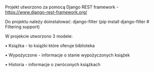 Projekt utworzono za pomocą Django REST framework - https://www.django-rest-framework.org/

Do projektu należy doinstalować: django-filter (pip install django-filter  # Filtering support)

W projekcie utworzono 3 modele:

•	Książka - to książki które oferuje biblioteka

•	Wypożyczone - informacje o stanie wypożyczonych książek

•	Historia - informacje o zwróconych książkach





